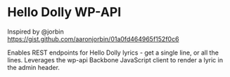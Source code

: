 # Hello Dolly WP-API
Inspired by @jorbin https://gist.github.com/aaronjorbin/01a0fd464965f152f0c6

Enables REST endpoints for Hello Dolly lyrics - get a single line, or all the lines. 
Leverages the wp-api Backbone JavaScript client to render a lyric in the admin header.
